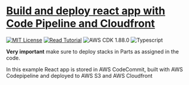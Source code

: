 # [Build and deploy react app with Code Pipeline and Cloudfront](https://apoorv.blog/posts/deploying-react-app-with-aws-cdk-cloudfront-codepipeline.html)

[![MIT License](https://badgen.now.sh/badge/License/MIT/blue)](https://github.com/apoorvmote/cdk-examples/blob/master/License.md)
[![Read Tutorial](https://badgen.now.sh/badge/Read/Tutorial/purple)](https://apoorv.blog/posts/deploying-react-app-with-aws-cdk-cloudfront-codepipeline.html)
![AWS CDK 1.88.0](https://badgen.net/badge/aws-cdk/1.88.0/yellow)
![Typescript](https://badgen.net/badge/icon/typescript?icon=typescript&label)

**Very important** make sure to deploy stacks in Parts as assigned in the code.

In this example React app is stored in AWS CodeCommit, built with AWS Codepipeline and deployed to AWS S3 and AWS Cloudfront